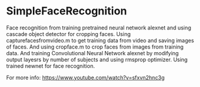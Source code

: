 # SimpleFaceRecognition
Face recognition from training pretrained neural network alexnet and using cascade object detector for cropping faces.
Using capturefacesfromvideo.m to get training data from video and saving images of faces.
And using cropface.m to crop faces from images from training data.
And training Convolutional Neural Network alexnet by modifying output layesrs by number of subjects and using rmsprop optimizer.
Using trained newnet for face recognition.

For more info:
https://www.youtube.com/watch?v=sfxvn2hnc3g
